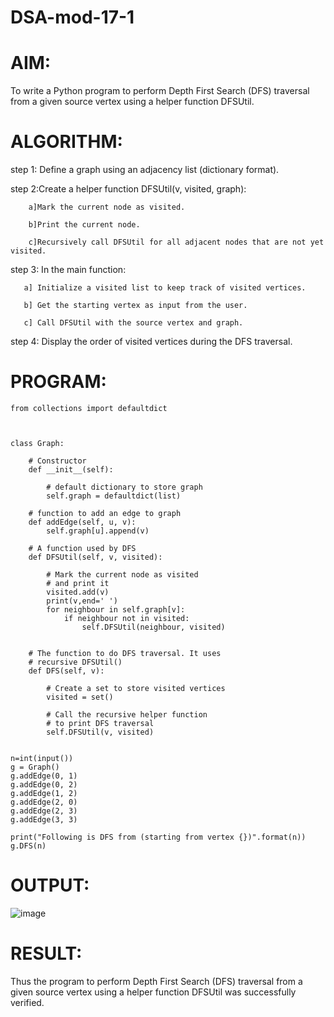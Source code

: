 # DSA-mod-17-1
# AIM:
To write a Python program to perform Depth First Search (DFS) traversal from a given source vertex using a helper function DFSUtil.

# ALGORITHM:
  step 1: Define a graph using an adjacency list (dictionary format).

  step 2:Create a helper function DFSUtil(v, visited, graph):

        a]Mark the current node as visited.

        b]Print the current node.

        c]Recursively call DFSUtil for all adjacent nodes that are not yet visited.

   step 3: In the main function:

       a] Initialize a visited list to keep track of visited vertices.

       b] Get the starting vertex as input from the user.

       c] Call DFSUtil with the source vertex and graph.

   step 4: Display the order of visited vertices during the DFS traversal.
# PROGRAM:
```  
from collections import defaultdict



class Graph:

	# Constructor
	def __init__(self):

		# default dictionary to store graph
		self.graph = defaultdict(list)

	# function to add an edge to graph
	def addEdge(self, u, v):
		self.graph[u].append(v)

	# A function used by DFS
	def DFSUtil(self, v, visited):

		# Mark the current node as visited
		# and print it
		visited.add(v)
		print(v,end=' ')
		for neighbour in self.graph[v]:
		    if neighbour not in visited:
		        self.DFSUtil(neighbour, visited)
		
		
	# The function to do DFS traversal. It uses
	# recursive DFSUtil()
	def DFS(self, v):

		# Create a set to store visited vertices
		visited = set()

		# Call the recursive helper function
		# to print DFS traversal
		self.DFSUtil(v, visited)


n=int(input())
g = Graph()
g.addEdge(0, 1)
g.addEdge(0, 2)
g.addEdge(1, 2)
g.addEdge(2, 0)
g.addEdge(2, 3)
g.addEdge(3, 3)

print("Following is DFS from (starting from vertex {})".format(n))
g.DFS(n)
```
# OUTPUT:
![image](https://github.com/user-attachments/assets/38bb20ea-af0d-48cb-9a63-b14ac17b1f24)

# RESULT:
Thus the program to perform Depth First Search (DFS) traversal from a given source vertex using a helper function DFSUtil was successfully verified.






